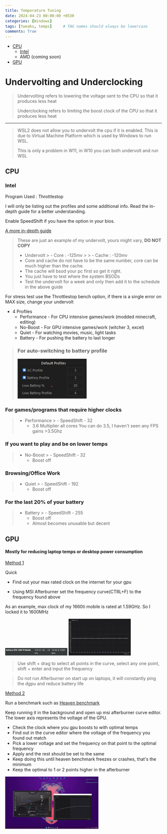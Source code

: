 ```yaml
---
title: Temperature Tuning
date: 2024-04-23 00:00:00 +0530
categories: [Windows]
tags: [tweaks, temps]     # TAG names should always be lowercase
comments: True
---
```


- [CPU](#cpu)
  - [Intel](#intel)
  - AMD (coming soon)
- [GPU](#gpu)

# Undervolting and Underclocking

> Undervolting refers to lowering the voltage sent to the CPU so that it produces less heat
> 
> Underclocking refers to limiting the boost clock of the CPU so that it produces less heat

---

> WSL2 does not allow you to undervolt the cpu if it is enabled. This is due to Virtual Machine Platform which is used by Windows to run WSL.
>
> This is only a problem in W11, in W10 you can both undervolt and run WSL 



## CPU
### **Intel**

Program Used : Throttlestop

I will only be listing out the profiles and some additional info. Read the in-depth guide for a better understanding.

Enable SpeedShift if you have the option in your bios.

[A more in-depth guide](https://www.ultrabookreview.com/31385-the-throttlestop-guide/)

>    These are just an example of my undervolt, yours might vary, **DO NOT COPY**
>    - Undervolt
        >        - Core :  -125mv
        > 
        >        - Cache : -120mv
>    - Core and cache do not have to be the same number, core can be much higher than the cache.
>    - The cache will bsod your pc first so get it right.
>    - You just have to test where the system BSODs
>    - Test the undervolt for a week and only then add it to the schedule in the above guide

For stress test use the Throttlestop bench option, if there is a single error on MAX size, change your undervolt

- 4 Profiles
  - Performance - For CPU intensive games/work (modded minecraft, editing)
  - No-Boost - For GPU intensive games/work (witcher 3, excel)
  - Quiet - For watching movies, music, light tasks
  - Battery - For pushing the battery to last longer

> ### For auto-switching to battery profile
> ![tstop](../images/temps/ts.png)

### For games/programs that require higher clocks
> - Performance
    >    - SpeedShift - 32
>    - 3.6 Multiplier all cores
You can do 3.5, I haven't seen any FPS gains >3.5Ghz 

### If you want to play and be on lower temps
> - No-Boost
    >    - SpeedShift - 32
>    - Boost off

### Browsing/Office Work
> - Quiet
    >    - SpeedShift - 192
>    - Boost off

### For the last 20% of your battery
> - Battery
    >    - SpeedShift - 255
>    - Boost off
>    - Almost becomes unusable but decent 


## GPU

#### Mostly for reducing laptop temps or desktop power consumption

<u>Method 1</u>

Quick

- Find out your max rated clock on the internet for your gpu

- Using MSI Afterburner set the frequency curve(CTRL+F) to the frequency found above

As an example, max clock of my 1660ti mobile is rated at 1.59GHz. So I locked it to 1600MHz

<img src="../images/Temps/maxclock.png" alt="maxclock" width="200"/>

<img src="../images/Temps/afterburner.png" alt="afterburner" width="200"/>

> Use shift + drag to select all points in the curve, select any one point, shift + enter and input the frequency

> Do not run Afterburner on start up on laptops, it will constantly ping the dgpu and reduce battery life


<u>Method 2</u>

Run a benchmark such as [Heaven benchmark](https://benchmark.unigine.com/heaven)

Keep running it in the background and open up msi afterburner curve editor.
The lower axis represents the voltage of the GPU.

- Check the clock where you gpu boosts to with optimal temps
- Find out in the curve editor where the voltage of the frequency you found out match
- Pick a lower voltage and set the frequency on that point to the optimal frequency
- Apply and the rest should be set to the same
- Keep doing this until heaven benchmark freezes or crashes, that's the minimum
- Keep the optimal to 1 or 2 points higher in the afterburner

<img src="../images/Temps/method2.gif" alt="afterburner gif" width="300"/>




    
